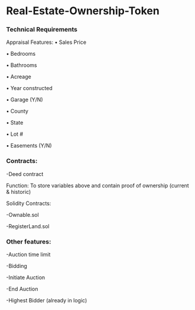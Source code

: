# Real-Estate-Ownership-Token

### Technical Requirements

Appraisal Features:
•	Sales Price

•	Bedrooms

•	Bathrooms

•	Acreage

•	Year constructed

•	Garage (Y/N)

•	County

•	State

•	Lot #

•	Easements (Y/N)

### Contracts:
-Deed contract

Function: To store variables above and contain proof of ownership (current & historic)

Solidity Contracts:

-Ownable.sol

-RegisterLand.sol

### Other features:

-Auction time limit

-Bidding

-Initiate Auction

-End Auction

-Highest Bidder (already in logic)

